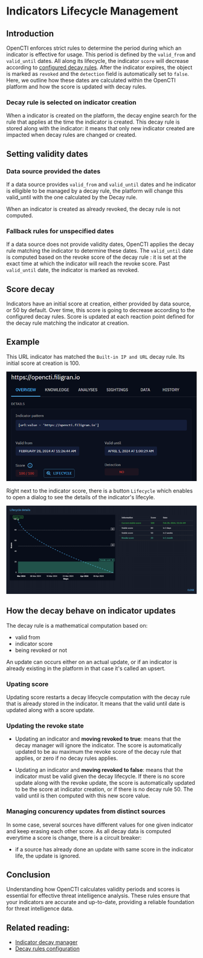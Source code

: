 # Indicators Lifecycle Management


## Introduction

OpenCTI enforces strict rules to determine the period during which an indicator is effective for usage. This period is defined by the `valid_from` and `valid_until` dates. All along its lifecycle, the indicator `score` will decrease according to [configured decay rules](../administration/decay-rules.md). After the indicator expires, the object is marked as `revoked` and the `detection` field is automatically set to `false`. Here, we outline how these dates are calculated within the OpenCTI platform and how the score is updated with decay rules.

### Decay rule is selected on indicator creation

When a indicator is created on the platform, the decay engine search for the rule that applies at the time the indicator is created. This decay rule is stored along with the indicator: it means that only new indicator created are impacted when decay rules are changed or created.

## Setting validity dates

### Data source provided the dates

If a data source provides `valid_from` and `valid_until` dates and he indicator is elligible to be managed by a decay rule, the platform will change this valid_until with the one calculated by the Decay rule.

When an indicator is created as already revoked, the decay rule is not computed.

### Fallback rules for unspecified dates

If a data source does not provide validity dates, OpenCTI applies the decay rule matching the indicator to determine these dates.
The `valid_until` date is computed based on the revoke score of the decay rule : it is set at the exact time at which the indicator will reach the revoke score.
Past `valid_until` date, the indicator is marked as revoked.

## Score decay

Indicators have an initial score at creation, either provided by data source, or 50 by default.
Over time, this score is going to decrease according to the configured decay rules.
Score is updated at each reaction point defined for the decay rule matching the indicator at creation.

## Example

This URL indicator has matched the `Built-in IP and URL` decay rule. Its initial score at creation is 100. 

![Indicator overview](./assets/indicators-lifecycle-example-overview.png)

Right next to the indicator score, there is a button `Lifecycle` which enables to open a dialog to see the details of the indicator's lifecyle.

![Indicator lifecycle](./assets/indicators-lifecycle-example-dialog.png)

## How the decay behave on indicator updates

The decay rule is a mathematical computation based on:
- valid from
- indicator score
- being revoked or not

An update can occurs either on an actual update, or if an indicator is already existing in the platform in that case it's called an upsert.

### Upating score

Updating score restarts a decay lifecycle computation with the decay rule that is already stored in the indicator. It means that the valid until date is updated along with a score update.

### Updating the revoke state

- Updating an indicator and **moving revoked to true**: means that the decay manager will ignore the indicator. The score is automatically updated to be au maximum the revoke score of the decay rule that applies, or zero if no decay rules applies.

- Updating an indicator and **moving revoked to false**: means that the indicator must be valid given the decay lifecycle. If there is no score update along with the revoke update, the score is automatically updated to be the score at indicator creation, or if there is no decay rule 50. The valid until is then computed with this new score value.

### Managing concurency updates from distinct sources

In some case, several sources have different values for one given indicator and keep erasing each other score. As all decay data is computed everytime a score is change, there is a circuit breaker:
- if a source has already done an update with same score in the indicator life, the update is ignored.

## Conclusion

Understanding how OpenCTI calculates validity periods and scores is essential for effective threat intelligence analysis. These rules ensure that your indicators are accurate and up-to-date, providing a reliable foundation for threat intelligence data.

## Related reading:

- [Indicator decay manager](../deployment/managers.md)
- [Decay rules configuration](../administration/decay-rules.md)
